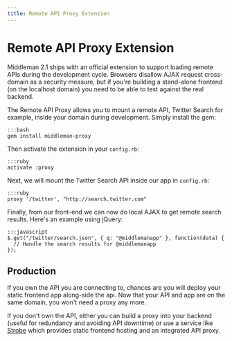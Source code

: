 ```yaml
---
title: Remote API Proxy Extension
---
```


# Remote API Proxy Extension

Middleman 2.1 ships with an official extension to support loading remote APIs during the development cycle. Browsers disallow AJAX request cross-domain as a security measure, but if you're building a stand-alone frontend (on the localhost domain) you need to be able to test against the real backend.

The Remote API Proxy allows you to mount a remote API, Twitter Search for example, inside your domain during development. Simply install the gem:

    :::bash
    gem install middleman-proxy

Then activate the extension in your `config.rb`:

    :::ruby
    activate :proxy

Next, we will mount the Twitter Search API inside our app in `config.rb`:

    :::ruby
    proxy '/twitter', "http://search.twitter.com"

Finally, from our front-end we can now do local AJAX to get remote search results. Here's an example using jQuery:

    :::javascript
    $.get("/twitter/search.json", { q: "@middlemanapp" }, function(data) {
      // Handle the search results for @middlemanapp
    });


## Production

If you own the API you are connecting to, chances are you will deploy your static frontend app along-side the api. Now that your API and app are on the same domain, you won't need a proxy any more.

If you don't own the API, either you can build a proxy into your backend (useful for redundancy and avoiding API downtime) or use a service like [Strobe] which provides static frontend hosting and an integrated API proxy.

[Strobe]: http://www.strobecorp.com/